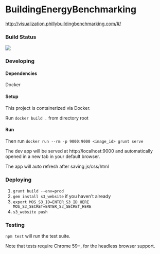 BuildingEnergyBenchmarking
==========================

http://visualization.phillybuildingbenchmarking.com/#/

### Build Status
[![](https://travis-ci.org/azavea/mos-energy-benchmark.svg?branch=develop)](https://travis-ci.org/azavea/mos-energy-benchmark)

### Developing

#### Dependencies
Docker

#### Setup
This project is containerized via Docker.

Run `docker build .` from directory root

#### Run
Then run `docker run --rm -p 9000:9000 <image_id> grunt serve`

The dev app will be served at http://localhost:9000 and automatically opened in a new tab in your default browser.

The app will auto refresh after saving js/css/html

### Deploying

1. `grunt build --env=prod`
2. `gem install s3_website` if you haven't already
3. `export MOS_S3_ID=ENTER_S3_ID_HERE MOS_S3_SECRET=ENTER_S3_SECRET_HERE`
4. `s3_website push`


### Testing

`npm test` will run the test suite.

Note that tests require Chrome 59+, for the headless browser support.
